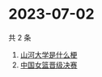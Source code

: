 # 2023-07-02

共 2 条

<!-- BEGIN ZHIHUSEARCH -->
<!-- 最后更新时间 Sun Jul 02 2023 09:18:59 GMT+0800 (China Standard Time) -->
1. [山河大学是什么梗](https://www.zhihu.com/search?q=山河大学是什么梗)
1. [中国女篮晋级决赛](https://www.zhihu.com/search?q=中国女篮晋级决赛)
<!-- END ZHIHUSEARCH -->
